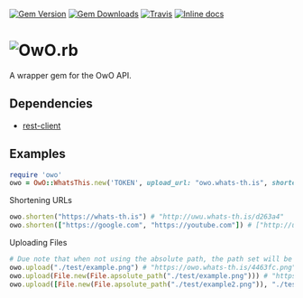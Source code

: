 [![Gem Version](https://img.shields.io/gem/v/owo.svg)]()
[![Gem Downloads](https://img.shields.io/gem/dt/owo.svg)]() [![Travis](https://img.shields.io/travis/SnazzyPine25/passlock/master.svg)]()
[![Inline docs](http://inch-ci.org/github/SnazzyPine25/passlock.svg?branch=master&style=shields)](http://inch-ci.org/github/SnazzyPine25/passlock)
# ![OwO]().rb
A wrapper gem for the OwO API.

## Dependencies
* [rest-client](https://github.com/rest-client/rest-client)

## Examples
```ruby
require 'owo'
owo = OwO::WhatsThis.new('TOKEN', upload_url: "owo.whats-th.is", shorten_url: "uwu.whats-th.is")
```
Shortening URLs
```ruby
owo.shorten("https://whats-th.is") # "http://uwu.whats-th.is/d263a4"
owo.shorten(["https://google.com", "https://youtube.com"]) # ["http://uwu.whats-th.is/13xd1", "http://uwu.whats-th.is/cqwec"]
```
Uploading Files
```ruby
# Due note that when not using the absolute path, the path set will be where the process started, NOT where the ruby gem path.
owo.upload("./test/example.png") # "https://owo.whats-th.is/4463fc.png"
owo.upload(File.new(File.apsolute_path("./test/example.png"))) # "https://owo.whats-th.is/aa1nsa.png"
owo.upload([File.new(File.apsolute_path("./test/example2.png")), "./test/example2.png"]) # ["http://owo.whats-th.is/n1nsua.png", "http://owo.whats-th.is/nd91ka.png"]
```
